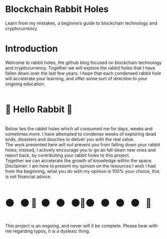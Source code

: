 # Blockchain Rabbit Holes
Learn from my mistakes, a beginners guide to blockchain technology and cryptocurrency
<br> 
<h1>Introduction</h1>
<body> Welcome to rabbit holes, the github blog focused on blockchain technology and cryptocurrency. Together we will explore the rabbit holes that I have fallen down over the last few years. I hope that each condensed rabbit hole will accelerate your learning, and offer some sort of direction to your ongoing education.
<br> 
 <br> 
<h1> &#x1F407; Hello Rabbit &#x1F407;</h1> 
<br> 
<body>Below lies the rabbit holes which all consumed me for days, weeks and sometimes more. I have attempted to condense weeks of exploring dead ends, disasters and douches to deliver you with the real value. </body> 
  <br>
<body>The work presented here will not prevent you from falling down your rabbit holes; instead, I actively encourage you to go an fall down new ones and report back, by contributing your rabbit holes to this project. </body> 
 <br>
<body>Together we can accelerate the growth of knowledge within the space. </body> 
  <br>
<body>Disclaimer: I am here to present my opinion on the resources I wish I had from the beginning, what you do with my opinion is 100% your choice, this is not financial advice. </body>
<br> 
  <br>
<h1>&#x26AB&nbsp;&nbsp;&nbsp;&#x26AB&nbsp;&#x1F407;&nbsp;&nbsp;&#x26AB&nbsp;&nbsp;&nbsp;&#x26AB&nbsp;&nbsp;&nbsp;&#x26AB&#x1F407;&#x26AB&nbsp;&nbsp;&nbsp;&#x26AB&nbsp;&nbsp;&nbsp;&#x26AB&nbsp;&nbsp;&nbsp;&#x26AB&nbsp;&nbsp;&nbsp;&#x1F407;</h1> 
  <br>
<body> This project is an ongoing, and never will it be complete. Please bear with me regarding typos, it is a dyslexic thing.</body>
          
